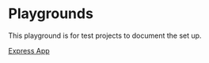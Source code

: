 # Playgrounds
This playground is for test projects to document the set up. 

[Express App](https://github.com/csmith111/Playgrounds/)
